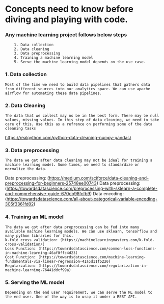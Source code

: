 # Concepts need to know before diving and playing with code. 


### Any machine learning project follows below steps

        1. Data collection
        2. Data cleaning
        3. Data preprocessing
        4. Training a machine learning model
        5. Serve the machine learning model depends on the use case.


### 1. Data collection
    Most of the time we need to build data pipelines that gathers data from different sources into our analytics space. We can use apache airflow for automating these data pipelines.


### 2. Data Cleaning
    The data that we collect may no be in the best form. There may be null values, missing values. In this step of data cleaning, we need to take care of this. Use this as a refrence on performing some of the data cleaning tasks
    
https://realpython.com/python-data-cleaning-numpy-pandas/
    

### 3. Data preprocessing
    The data we get after data cleaning may not be ideal for training a machine learning model. Some times, we need to standardize or normalize the data. 
    
Data preprocessing: (https://medium.com/sciforce/data-cleaning-and-preprocessing-for-beginners-25748ee00743)
Data preprocessing: (https://towardsdatascience.com/preprocessing-with-sklearn-a-complete-and-comprehensive-guide-670cb98fcfb9)
Data encoding: (https://towardsdatascience.com/all-about-categorical-variable-encoding-305f3361fd02)
    

### 4. Training an ML model
    The data we got after data preprocessing can be fed into many available machine learning models. We can use sklearn, tensorflow and many python libraries for this.
    k-fold cross validation: (https://machinelearningmastery.com/k-fold-cross-validation/)
    Loss Function: (https://towardsdatascience.com/common-loss-functions-in-machine-learning-46af0ffc4d23)
    Cost Function: (https://towardsdatascience.com/machine-learning-fundamentals-via-linear-regression-41a5d11f5220)
    Regularzation: (https://towardsdatascience.com/regularization-in-machine-learning-76441ddcf99a)
    
    
### 5. Serving the ML model
    Depending on the end user requirement, we can serve the ML model to the end user. One of the way is to wrap it under a REST API.


